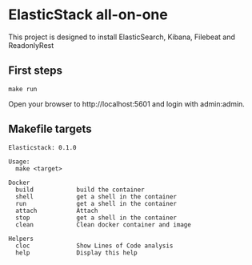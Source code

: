 # ElasticStack all-on-one

This project is designed to install ElasticSearch, Kibana, Filebeat and ReadonlyRest

## First steps

```
make run
```

Open your browser to http://localhost:5601 and login with admin:admin.

## Makefile targets

```
Elasticstack: 0.1.0

Usage:
  make <target>

Docker
  build            build the container
  shell            get a shell in the container
  run              get a shell in the container
  attach           Attach
  stop             get a shell in the container
  clean            Clean docker container and image

Helpers
  cloc             Show Lines of Code analysis
  help             Display this help
```
